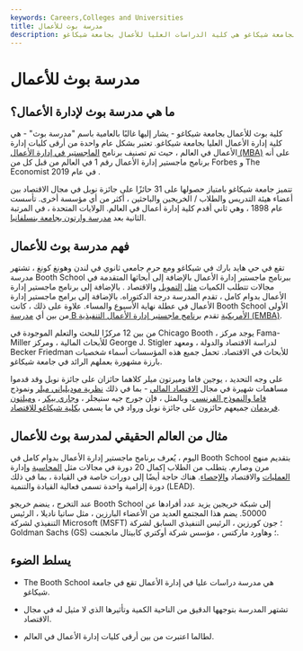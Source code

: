 ```yaml
---
keywords: Careers,Colleges and Universities
title: مدرسة بوث للأعمال
description: كلية بوث للأعمال بجامعة شيكاغو هي كلية الدراسات العليا للأعمال بجامعة شيكاغو.
---
```


# مدرسة بوث للأعمال
## ما هي مدرسة بوث لإدارة الأعمال؟

كلية بوث للأعمال بجامعة شيكاغو - يشار إليها غالبًا بالعامية باسم "مدرسة بوث" - هي كلية إدارة الأعمال العليا بجامعة شيكاغو. تعتبر بشكل عام واحدة من أرقى كليات إدارة الأعمال في العالم ، حيث تم تصنيف برنامج [الماجستير في إدارة الأعمال (MBA)](/mba) على أنه برنامج ماجستير إدارة الأعمال رقم 1 في العالم من قبل كل من Forbes و The Economist في عام 2019 .

تتميز جامعة شيكاغو بامتياز حصولها على 31 حائزًا على جائزة نوبل في مجال الاقتصاد بين أعضاء هيئة التدريس والطلاب / الخريجين والباحثين ، أكثر من أي مؤسسة أخرى. تأسست عام 1898 ، وهي ثاني أقدم كلية إدارة أعمال في العالم. الولايات المتحدة ، في المرتبة الثانية بعد [مدرسة وارتون بجامعة بنسلفانيا](/wharton).

## فهم مدرسة بوث للأعمال

تقع في حي هايد بارك في شيكاغو ومع حرم جامعي ثانوي في لندن وهونغ كونغ ، تشتهر مدرسة Booth School ببرنامج ماجستير إدارة الأعمال بالإضافة إلى أبحاثها المتقدمة في مجالات تتطلب الكميات [مثل](/economics) [التمويل](/finance) والاقتصاد . بالإضافة إلى برنامج ماجستير إدارة الأعمال بدوام كامل ، تقدم المدرسة درجة الدكتوراه. بالإضافة إلى برامج ماجستير إدارة الأعمال في عطلة نهاية الأسبوع والمساء. علاوة على ذلك ، كانت Booth School الأولى من بين أي [مدرسة B الأمريكية](/b-school) تقدم [برنامج ماجستير إدارة الأعمال التنفيذية (EMBA)](/executive-mba).

من بين 12 مركزًا للبحث والتعلم الموجودة في Chicago Booth ، يوجد مركز Fama-Miller للأبحاث المالية ، ومركز George J. Stigler لدراسة الاقتصاد والدولة ، ومعهد Becker Friedman للأبحاث في الاقتصاد. تحمل جميع هذه المؤسسات أسماء شخصيات بارزة مشهورة بعملهم الرائد في جامعة شيكاغو.

على وجه التحديد ، يوجين فاما وميرتون ميلر كلاهما حائزان على جائزة نوبل وقد قدموا مساهمات شهيرة في مجال [الاقتصاد المالي](/financial-economics) - بما في ذلك [نظرية موديلياني ميلر](/modigliani-millertheorem) ونموذج [فاما والنموذج الفرنسي](/famaandfrenchthreefactormodel). وبالمثل ، فإن جورج جيه ستيجلر ، [وجاري بيكر](/gary-s-becker) ، [وميلتون فريدمان](/milton-friedman) جميعهم حائزون على جائزة نوبل ورواد في ما يسمى [بكلية شيكاغو للاقتصاد](/chicago_school).

## مثال من العالم الحقيقي لمدرسة بوث للأعمال

اليوم ، يُعرف برنامج ماجستير إدارة الأعمال بدوام كامل في Booth School بتقديم منهج مرن وصارم. يتطلب من الطلاب إكمال 20 دورة في مجالات مثل [المحاسبة](/accounting) وإدارة [العمليات](/operations-management) والاقتصاد [والإحصاء](/statistics). هناك حاجة أيضًا إلى دورات خاصة في القيادة ، بما في ذلك دورة إلزامية واحدة تسمى فعالية القيادة والتنمية (LEAD).

عند التخرج ، ينضم خريجو Booth School إلى شبكة خريجين يزيد عدد أفرادها عن 50000. يضم هذا المجتمع العديد من الأعضاء البارزين ، مثل ساتيا ناديلا ، الرئيس التنفيذي لشركة Microsoft (MSFT) ؛ جون كورزين ، الرئيس التنفيذي السابق لشركة Goldman Sachs (GS) ؛ وهاورد ماركتس ، مؤسس شركة أوكتري كابيتال مانجمنت.

## يسلط الضوء

- The Booth School هي مدرسة دراسات عليا في إدارة الأعمال تقع في جامعة شيكاغو.

- تشتهر المدرسة بتوجهها الدقيق من الناحية الكمية وتأثيرها الذي لا مثيل له في مجال الاقتصاد.

- لطالما اعتبرت من بين أرقى كليات إدارة الأعمال في العالم.


